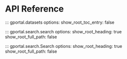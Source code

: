 # API Reference

::: gportal.datasets
    options:
      show_root_toc_entry: false

::: gportal.search.search
    options:
      show_root_heading: true
      show_root_full_path: false

::: gportal.search.Search
    options:
      show_root_heading: true
      show_root_full_path: false
